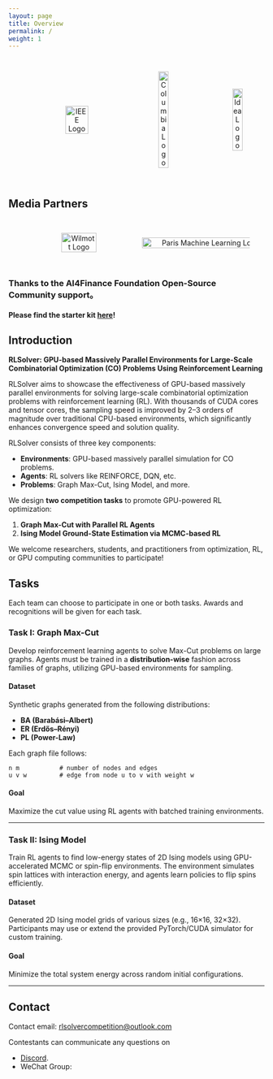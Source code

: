 ```yaml
---
layout: page
title: Overview
permalink: /
weight: 1
---
```


<div style="text-align: center; display: flex; width: 100%; justify-content: space-evenly; align-items: center; gap: 1em; padding: 2em">
  <img style="width: 30%;" src="https://github.com/Open-Finance-Lab/FinRL_Contest_2025/blob/main/docs/assets/logos/ieee-logo.png?raw=true" alt="IEEE Logo">
  <img style="width: 20%;" src="https://github.com/Open-Finance-Lab/FinRL_Contest_2025/blob/main/docs/assets/logos/columbiau.jpeg?raw=true" alt="Columbia Logo">
  <img style="width: 20%;" src="https://github.com/Open-Finance-Lab/FinRL_Contest_2025/blob/main/docs/assets/logos/idea.jpeg?raw=true" alt="Idea Logo">
</div>

## Media Partners 
<div style="text-align: center; display: flex; width: 100%; justify-content: space-evenly; align-items: center; gap: 1em; padding: 2em">
  <!-- Wilmott Logo -->
  <a href="https://wilmott.com/" target="_blank">
      <img style="width: 80%;" src="https://github.com/Open-Finance-Lab/FinRL_Contest_2025/blob/main/docs/assets/logos/Wilmott.jpg?raw=true" alt="Wilmott Logo">
  </a>

  <!-- Paris Machine Learning Logo (Same size as PyQuant News) -->
  <a href="http://parismlgroup.org/" target="_blank">
      <img style="width: 120%;" src="https://github.com/Open-Finance-Lab/FinRL_Contest_2025/blob/main/docs/assets/logos/paris_machine_learning_new.png?raw=true" alt="Paris Machine Learning Logo">
  </a>
</div>

### Thanks to the AI4Finance Foundation Open-Source Community support。

#### Please find the starter kit [here](https://github.com/Open-Finance-Lab/RLSolver_Competition_2025)!

## Introduction

**RLSolver: GPU-based Massively Parallel Environments for Large-Scale Combinatorial Optimization (CO) Problems Using Reinforcement Learning**

RLSolver aims to showcase the effectiveness of GPU-based massively parallel environments for solving large-scale combinatorial optimization problems with reinforcement learning (RL). With thousands of CUDA cores and tensor cores, the sampling speed is improved by 2–3 orders of magnitude over traditional CPU-based environments, which significantly enhances convergence speed and solution quality.

RLSolver consists of three key components:
- **Environments**: GPU-based massively parallel simulation for CO problems.
- **Agents**: RL solvers like REINFORCE, DQN, etc.
- **Problems**: Graph Max-Cut, Ising Model, and more.

We design **two competition tasks** to promote GPU-powered RL optimization:
1. **Graph Max-Cut with Parallel RL Agents**
2. **Ising Model Ground-State Estimation via MCMC-based RL**

We welcome researchers, students, and practitioners from optimization, RL, or GPU computing communities to participate!


## Tasks

Each team can choose to participate in one or both tasks. Awards and recognitions will be given for each task.

### Task I: Graph Max-Cut

Develop reinforcement learning agents to solve Max-Cut problems on large graphs. Agents must be trained in a **distribution-wise** fashion across families of graphs, utilizing GPU-based environments for sampling.

#### Dataset

Synthetic graphs generated from the following distributions:
- **BA (Barabási–Albert)**
- **ER (Erdős–Rényi)**
- **PL (Power-Law)**

Each graph file follows:

```
n m           # number of nodes and edges  
u v w         # edge from node u to v with weight w  
```

#### Goal

Maximize the cut value using RL agents with batched training environments.

---

### Task II: Ising Model

Train RL agents to find low-energy states of 2D Ising models using GPU-accelerated MCMC or spin-flip environments. The environment simulates spin lattices with interaction energy, and agents learn policies to flip spins efficiently.

#### Dataset

Generated 2D Ising model grids of various sizes (e.g., 16×16, 32×32). Participants may use or extend the provided PyTorch/CUDA simulator for custom training.

#### Goal

Minimize the total system energy across random initial configurations.

---


## Contact
Contact email: rlsolvercompetition@outlook.com

Contestants can communicate any questions on 
* [Discord](https://discord.gg/RNYsEwcXVj).
* WeChat Group:
<div style="text-align: center; display: flex; width: 100%; justify-content: space-evenly; align-items: left; gap: 1em; padding: 2em">
</div>





